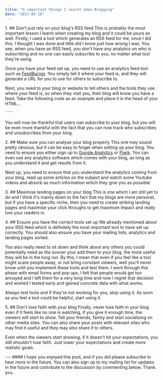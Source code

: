 ```yaml
---
title: "5 important things I learnt when Blogging"
date: "2017-05-18"
---
```


1\. ## Don't just rely on your blog's RSS feed This is probably the most important lesson I learnt when creating my blog and it could be yours as well. Firstly, I used a tool which generates an RSS feed for me, once I did this, I thought I was done and little did I know just how wrong I was. You see, when you have an RSS feed, you don't have any analytics on who is subscribing and no one can easily subscribe to you, no matter what tool they're using.

Once you have your feed set up, you need to use an analytics feed tool such as [FeedBurner](https://feedburner.com). You simply tell it where your feed is, and they will generate a URL for you to use for others to subscribe to.

Next, you need to your blog or website to tell others and the tools they use where your feed is, so when they visit you, their blog will know you have a feed. Take the following code as an example and place it in the head of your HTML...

\`\`\`\`\`\`

You will now be thankful that users can subscribe to your blog, but you will be even more thankful with the fact that you can now track who subscribes and unsubscribes from your blog.

2\. ## Make sure you can analyse your blog properly This one may sound pretty obvious, but it can be easy to forget when setting up your blog. You need to ensure you either sign up to [Google Analytics](https://analytics.google.com/) or [Piwik](https://piwik.com). You can even use any analytics software which comes with your blog, as long as you understand it and get results from it.

Next up, you need to ensure that you understand the analytics coming from your blog, read up some articles on the subject and watch some Youtube videos and absorb as much information which they give you as possible.

3\. ## Maximise landing pages on your blog This is one which I am still yet to do and I think it's mainly down to the fact that my blogs are more personal, but if you have a specific niche, then you need to create striking landing pages and maximise your click throughs to get maximum impact and really lure your readers in.

4\. ## Ensure you have the correct tools set up We already mentioned about your RSS feed which is definitely the most important tool to have set up correctly. You should also ensure you have your mailing lists, analytics and landing pages sorted.

You also really need to sit down and think about any others you could potentially need as the sooner your add them to your blog, the more useful they will be in the long run. By this, I mean that even if you feel like a tool might scare people away, or not bring constant viewers, well you'll never know until you implement these tools and test them. I went through this phase with email forms and pop ups, I felt that people would get too annoyed and I left them for a very long time and now I regret that decision and wished I tested early and gained concrete data with what works.

Always test tools and if they're not working for you, stop using it. As soon as you feel a tool could be helpful, start using it.

5\. ## Don't lose faith with your blog Finally, never lose faith in your blog even if it feels like no one is watching, if you give it enough time, the viewers will start to show. Tell your friends, family and start socialising on other media sites. You can also share your posts with relevant sites who may find it useful and they may also share it to others.

Even when the viewers start showing, if it doesn't hit your expectations, you still shouldn't lose faith. Just lower your expectations and create more realistic goals.

\--- #### I hope you enjoyed this post, and if you did please subscribe to hear more in the future. You can also sign up to my mailing list for updates in the future and contribute to the discussion by commenting below. Thank you.
